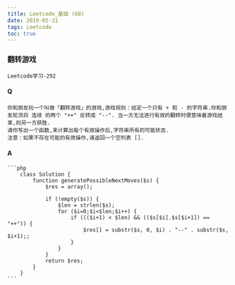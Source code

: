 ```yaml
---
title: Leetcode_基础 (68)
date: 2019-05-31
tags: Leetcode
toc: true
---
```


### 翻转游戏
    Leetcode学习-292

<!-- more -->

#### Q
    你和朋友玩一个叫做「翻转游戏」的游戏,游戏规则：给定一个只有 + 和 - 的字符串.你和朋友轮流将 连续 的两个 "++" 反转成 "--". 当一方无法进行有效的翻转时便意味着游戏结束,则另一方获胜.
    请你写出一个函数,来计算出每个有效操作后,字符串所有的可能状态.
    注意：如果不存在可能的有效操作,请返回一个空列表 [].

#### A
    ```php
        class Solution {
            function generatePossibleNextMoves($s) {
                $res = array();

                if (!empty($s)) {
                    $len = strlen($s);
                    for ($i=0;$i<$len;$i++) {
                        if ((($i+1) < $len) && (($s[$i].$s[$i+1]) == "++")) {
                            $res[] = substr($s, 0, $i) . "--" . substr($s, $i+1);;
                        }
                    }
                }
                return $res;
            }
        }
    ```
